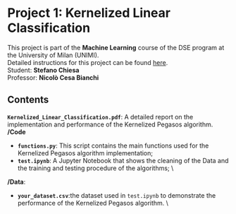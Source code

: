 # Project 1: Kernelized Linear Classification
This project is part of the **Machine Learning** course of the DSE program at the University of Milan (UNIMI). \
Detailed instructions for this project can be found [here](https://docs.google.com/document/d/e/2PACX-1vRqPpCck3za-e5j_LjxWOOQ5NYs5q2G3S7WCPshNxJP4XSLHLB6zoY5Wj2kIA7B-lWR9gd3mfQD9SoK/pub). \
Student: **Stefano Chiesa** \
Professor: **Nicolò Cesa Bianchi**

## Contents
**`Kernelized_Linear_Classification.pdf`**: A detailed report on the implementation and performance of the Kernelized Pegasos algorithm.
**/Code**
- **`functions.py`**: This script contains the main functions used for the Kernelized Pegasos algorithm implementation;
- **`test.ipynb`**: A Jupyter Notebook that shows the cleaning of the Data and the training and testing procedure of the algorithms; \

**/Data**:
- **`your_dataset.csv`**:the dataset used in `test.ipynb` to demonstrate the performance of the Kernelized Pegasos algorithm. \




    
